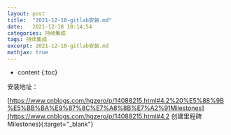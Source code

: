 ```yaml
---
layout: post
title:  "2021-12-18-gitlab安装.md"
date:   2021-12-18 18:14:54
categories: 持续集成
tags: 持续集成
excerpt: 2021-12-18-gitlab安装.md
mathjax: true
---
```


* content
{:toc}


安装地址：

[https://www.cnblogs.com/hgzero/p/14088215.html#4.2%20%E5%88%9B%E5%BB%BA%E9%87%8C%E7%A8%8B%E7%A2%91Milestones](https://www.cnblogs.com/hgzero/p/14088215.html#4.2 创建里程碑Milestones){:target="_blank"}